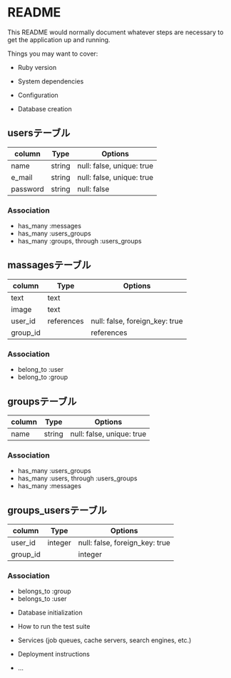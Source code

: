 # README

This README would normally document whatever steps are necessary to get the
application up and running.

Things you may want to cover:

* Ruby version

* System dependencies

* Configuration

* Database creation
## usersテーブル
|column|Type|Options|
|------|----|-------|
|name|string|null: false, unique: true|
|e_mail|string|null: false, unique: true|
|password|string|null: false|

### Association
- has_many :messages
- has_many :users_groups
- has_many :groups, through :users_groups

## massagesテーブル
|column|Type|Options|
|------|----|-------|
|text|text||
|image|text||
|user_id|references|null: false, foreign_key: true|
|group_id||references|null: false, foreign_key: true|
### Association
- belong_to :user
- belong_to :group

## groupsテーブル
|column|Type|Options|
|------|----|-------|
|name|string|null: false, unique: true|

### Association
- has_many :users_groups
- has_many :users, through :users_groups
- has_many :messages

## groups_usersテーブル
|column|Type|Options|
|------|----|-------|
|user_id|integer|null: false, foreign_key: true|
|group_id||integer|null: false, foreign_key: true|

### Association
- belongs_to :group
- belongs_to :user




* Database initialization

* How to run the test suite

* Services (job queues, cache servers, search engines, etc.)

* Deployment instructions

* ...
